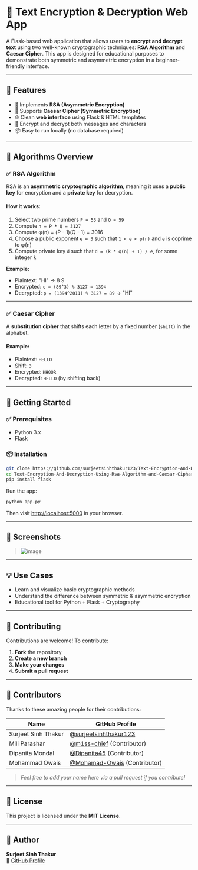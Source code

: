# 🔐 Text Encryption & Decryption Web App

A Flask-based web application that allows users to **encrypt and decrypt text** using two well-known cryptographic techniques: **RSA Algorithm** and **Caesar Cipher**. This app is designed for educational purposes to demonstrate both symmetric and asymmetric encryption in a beginner-friendly interface.

---

## 🌟 Features

- 🧠 Implements **RSA (Asymmetric Encryption)**
- 🔁 Supports **Caesar Cipher (Symmetric Encryption)**
- 🌐 Clean **web interface** using Flask & HTML templates
- 🧪 Encrypt and decrypt both messages and characters
- 📦 Easy to run locally (no database required)

---

## 🔐 Algorithms Overview

### ✅ RSA Algorithm

RSA is an **asymmetric cryptographic algorithm**, meaning it uses a **public key** for encryption and a **private key** for decryption.

#### How it works:

1. Select two prime numbers `P = 53` and `Q = 59`
2. Compute `n = P * Q = 3127`
3. Compute φ(n) = (P - 1)(Q - 1) = 3016
4. Choose a public exponent `e = 3` such that `1 < e < φ(n)` and `e` is coprime to φ(n)
5. Compute private key `d` such that `d = (k * φ(n) + 1) / e`, for some integer `k`

**Example:**
- Plaintext: "HI" → 8 9
- Encrypted: `c = (89^3) % 3127 = 1394`
- Decrypted: `p = (1394^2011) % 3127 = 89` → "HI"

---

### ✅ Caesar Cipher

A **substitution cipher** that shifts each letter by a fixed number (`shift`) in the alphabet.

#### Example:
- Plaintext: `HELLO`
- Shift: `3`
- Encrypted: `KHOOR`
- Decrypted: `HELLO` (by shifting back)

---


## 🚀 Getting Started

### ✅ Prerequisites

- Python 3.x
- Flask

### 📦 Installation

```bash
git clone https://github.com/surjeetsinhthakur123/Text-Encryption-And-Decryption-Using-Rsa-Algorithm-and-Caesar-Ciphar-Tool.git
cd Text-Encryption-And-Decryption-Using-Rsa-Algorithm-and-Caesar-Ciphar-Tool
pip install flask
```

Run the app:
```bash
python app.py
```

Then visit [http://localhost:5000](http://localhost:5000) in your browser.

---

## 📸 Screenshots

> ![image](https://github.com/user-attachments/assets/098f6c3c-e280-4dab-afae-d0e4d7e37385)


---

## 💡 Use Cases

- Learn and visualize basic cryptographic methods  
- Understand the difference between symmetric & asymmetric encryption  
- Educational tool for Python + Flask + Cryptography

---

## 🤝 Contributing

Contributions are welcome! To contribute:

1. **Fork** the repository  
2. **Create a new branch**  
3. **Make your changes**  
4. **Submit a pull request**

---

## 👥 Contributors

Thanks to these amazing people for their contributions:

| Name                | GitHub Profile                                                   |
|---------------------|------------------------------------------------------------------|
| Surjeet Sinh Thakur | [@surjeetsinhthakur123](https://github.com/surjeetsinhthakur123) |
| Mili Parashar       | [@m1ss-chief](https://github.com/m1ss-chief) (Contributor)       |
| Dipanita Mondal     | [@Dipanita45](https://github.com/Dipanita45) (Contributor)       |
| Mohammad Owais      | [@Mohamad-Owais](https://github.com/Mohamad-Owais) (Contributor) |


> *Feel free to add your name here via a pull request if you contribute!*

---

## 📄 License

This project is licensed under the **MIT License**.

---

## 🙋 Author

**Surjeet Sinh Thakur**  
🔗 [GitHub Profile](https://github.com/surjeetsinhthakur123)

